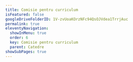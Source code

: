 ```yaml
---
title: Comisie pentru curriculum
isFeatured: false
googleDriveFolderID: 1V-zvUoaKOrzNFc94QsOJVdea1TrrjAuc
permalink: true
eleventyNavigation:
  showInMenu: true
  order: 6
  key: Comisie pentru curriculum
  parent: Catedre
showSubPages: true
---
```

